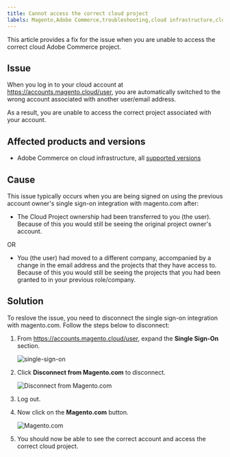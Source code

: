 ```yaml
---
title: Cannot access the correct cloud project
labels: Magento,Adobe Commerce,troubleshooting,cloud infrastructure,cloud project,account switched,access,single sign-on,magento.com,2.3.0,2.3.1,2.3.2,2.3.2-p2,2.3.3,2.3.3-p1,2.3.4,2.3.4-p2,2.3.5-p1,2.3.5-p2,2.3.6,2.3.6-p1,2.3.7,2.3.7-p1,2.3.7-p2,2.3.7-p3,2.4.0,2.4.0-p1,2.4.1,2.4.1-p1,2.4.2,2.4.2-p1,2.4.2-p2,2.4.3,2.4.3-p1,2.4.3-p2,2.4.4
---
```


This article provides a fix for the issue when you are unable to access the correct cloud Adobe Commerce project.

## Issue

When you log in to your cloud account at https://accounts.magento.cloud/user, you are automatically switched to the wrong account associated with another user/email address.

As a result, you are unable to access the correct project associated with your account.

## Affected products and versions

* Adobe Commerce on cloud infrastructure, all [supported versions](https://www.adobe.com/content/dam/cc/en/legal/terms/enterprise/pdfs/Adobe-Commerce-Software-Lifecycle-Policy.pdf)

## Cause

This issue typically occurs when you are being signed on using the previous account owner's single sign-on integration with magento.com after:

* The Cloud Project ownership had been transferred to you (the user). Because of this you would still be seeing the original project owner's account.

OR

* You (the user) had moved to a different company, accompanied by a change in the email address and the projects that they have access to. Because of this you would still be seeing the projects that you had been granted to in your previous role/company.

## Solution

To reslove the issue, you need to disconnect the single sign-on integration with magento.com. Follow the steps below to disconnect:

1. From https://accounts.magento.cloud/user, expand the **Single Sign-On** section.

    ![single-sign-on](assets/single-sign-on.png)

1. Click **Disconnect from Magento<span>.</span>com** to disconnect.

    ![Disconnect from Magento.com](assets/disconnect-from-magento-com.png)

1. Log out.
1. Now click on the **Magento<span>.</span>com** button.

    ![Magento.com](assets/magento-com.png)

1. You should now be able to see the correct account and access the correct cloud project.
